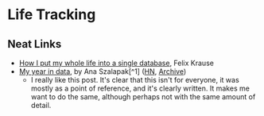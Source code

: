 # Life Tracking

## Neat Links

- [How I put my whole life into a single database](https://krausefx.com//blog/how-i-put-my-whole-life-into-a-single-database),
  Felix Krause
- [My year in data](https://samplesize.one/blog/posts/my_year_in_data/), by Ana
  Szalapak[^1] ([HN](https://news.ycombinator.com/item?id=25623010),
  [Archive](https://web.archive.org/web/20230601163432/https://samplesize.one/blog/posts/my_year_in_data/))
  - I really like this post. It's clear that this isn't for everyone, it was
    mostly as a point of reference, and it's clearly written. It makes me want
    to do the same, although perhaps not with the same amount of detail.
